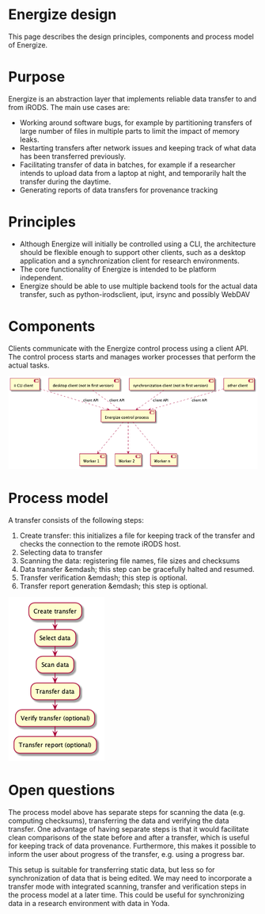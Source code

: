 # Energize design

This page describes the design principles, components and process model of Energize.

# Purpose

Energize is an abstraction layer that implements reliable data transfer
to and from iRODS. The main use cases are:
- Working around software bugs, for example by partitioning
  transfers of large number of files in multiple parts to limit the
  impact of memory leaks.
- Restarting transfers after network issues and keeping track of what
  data has been transferred previously.
- Facilitating transfer of data in batches, for example if a researcher
  intends to upload data from a laptop at night, and temporarily halt
  the transfer during the daytime.
- Generating reports of data transfers for provenance tracking

# Principles

* Although Energize will initially be controlled using a CLI, the architecture should
  be flexible enough to support other clients, such as a desktop application and a
  synchronization client for research environments.
* The core functionality of Energize is intended to be platform independent. 
* Energize should be able to use multiple backend tools for the actual data transfer, such
  as python-irodsclient, iput, irsync and possibly WebDAV

# Components

Clients communicate with the Energize control process using a client API. The control process
starts and manages worker processes that perform the actual tasks.

![Component diagram](components.png)

# Process model

A transfer consists of the following steps:
1. Create transfer: this initializes a file for keeping track of the transfer and checks the connection to the remote iRODS host.
2. Selecting data to transfer
3. Scanning the data: registering file names, file sizes and checksums
4. Data transfer &emdash; this step can be gracefully halted and resumed.
5. Transfer verification &emdash; this step is optional.
6. Transfer report generation &emdash; this step is optional.

![Process model](process-model.png)

# Open questions

The process model above has separate steps for scanning the data (e.g. computing checksums), transferring the data and verifying
the data transfer. One advantage of having separate steps is that it would facilitate clean comparisons of the state
before and after a transfer, which is useful for keeping track of data provenance. Furthermore, this makes it possible
to inform the user about progress of the transfer, e.g. using a progress bar.

This setup is suitable for transferring static data, but less so for synchronization of data that is being edited. We may
need to incorporate a transfer mode with integrated scanning, transfer and verification steps in the process model at
a later time. This could be useful for synchronizing data in a research environment with data in Yoda.
